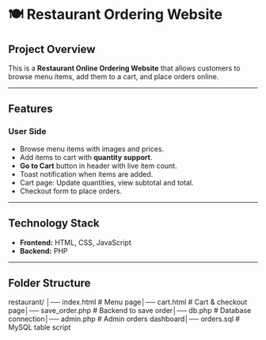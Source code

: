 # 🍽️ Restaurant Ordering Website

## Project Overview
This is a **Restaurant Online Ordering Website** that allows customers to browse menu items, add them to a cart, and place orders online. 

---

## Features

### User Side
- Browse menu items with images and prices.
- Add items to cart with **quantity support**.
- **Go to Cart** button in header with live item count.
- Toast notification when items are added.
- Cart page: Update quantities, view subtotal and total.
- Checkout form to place orders.



---

## Technology Stack
- **Frontend:** HTML, CSS, JavaScript
- **Backend:** PHP
  

---

## Folder Structure
restaurant/
│── index.html # Menu page│── cart.html # Cart & checkout page│── save_order.php # Backend to save order│── db.php # Database connection│── admin.php # Admin orders dashboard│── orders.sql # MySQL table script




